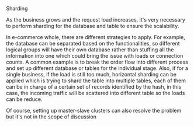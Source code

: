 Sharding

As the business grows and the request load increases, it's very necessary to perform sharding for the database and table to ensure the scalability.

In e-commerce whole, there are different strategies to apply. For example, the database can be separated based on the functionalities, so different logical groups will have their own database rather than stuffing all the information into one which could bring the issue with loads or connection counts. A common example is to break the order flow into different process and set up different database or tables for the individual stage. Also, if for a single business, if the load is still too much, horizontal sharding can be applied which is trying to shard the table into multiple tables, each of them can be in charge of a certain set of records identified by the hash, in this case, the incoming traffic will be scattered into different table so the loads can be reduce.

Of course, setting up master-slave clusters can also resolve the problem but it's not in the scope of discussion
